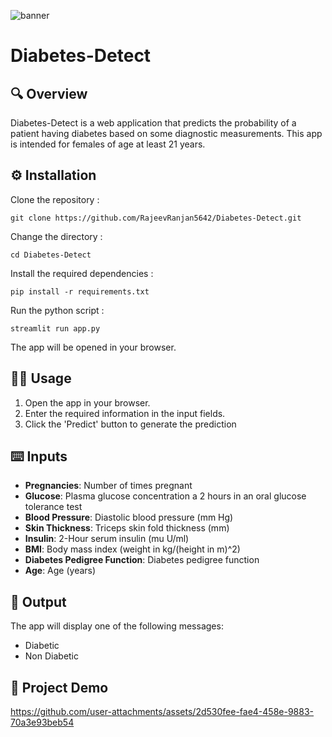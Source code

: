 ![banner](https://github.com/RajeevRanjan5642/diabetes-prediction/blob/main/images/banner.png)
# Diabetes-Detect
## 🔍 Overview 
Diabetes-Detect is a web application that predicts the probability of a patient having diabetes based on some diagnostic measurements. This app is intended for females of age at least 21 years.

## ⚙️ Installation 
Clone the repository :

    git clone https://github.com/RajeevRanjan5642/Diabetes-Detect.git

Change the directory :

    cd Diabetes-Detect

Install the required dependencies :

    pip install -r requirements.txt

Run the python script :

    streamlit run app.py
The app will be opened in your browser.

## 👨‍💻 Usage 
1. Open the app in your browser.
2. Enter the required information in the input fields.
3. Click the 'Predict' button to generate the prediction

## ⌨️ Inputs 
- <b>Pregnancies</b>: Number of times pregnant
- <b>Glucose</b>: Plasma glucose concentration a 2 hours in an oral glucose tolerance test
- <b>Blood Pressure</b>: Diastolic blood pressure (mm Hg)
- <b>Skin Thickness</b>: Triceps skin fold thickness (mm)
- <b>Insulin</b>: 2-Hour serum insulin (mu U/ml)
- <b>BMI</b>: Body mass index (weight in kg/(height in m)^2)
- <b>Diabetes Pedigree Function</b>: Diabetes pedigree function
- <b>Age</b>: Age (years)

## 🌟 Output 
The app will display one of the following messages:
- Diabetic
- Non Diabetic
  
## 👀 Project Demo 
https://github.com/user-attachments/assets/2d530fee-fae4-458e-9883-70a3e93beb54
